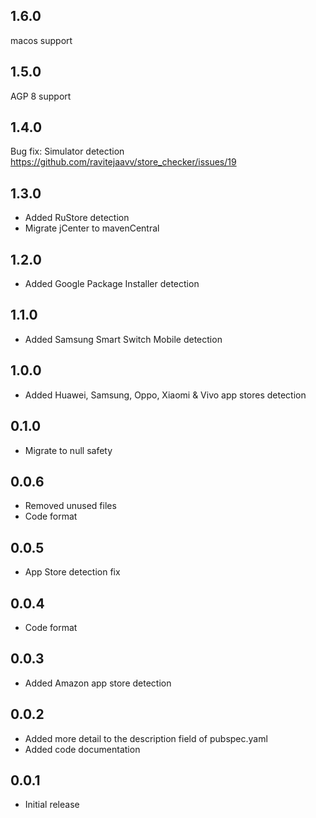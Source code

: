 ## 1.6.0
macos support
## 1.5.0
AGP 8 support
## 1.4.0
Bug fix: Simulator detection
https://github.com/ravitejaavv/store_checker/issues/19
## 1.3.0
* Added RuStore detection
* Migrate jCenter to mavenCentral
## 1.2.0
* Added Google Package Installer detection
## 1.1.0
* Added Samsung Smart Switch Mobile detection
## 1.0.0
* Added Huawei, Samsung, Oppo, Xiaomi & Vivo app stores detection
## 0.1.0
* Migrate to null safety
## 0.0.6
* Removed unused files
* Code format
## 0.0.5
* App Store detection fix
## 0.0.4
* Code format
## 0.0.3
* Added Amazon app store detection
## 0.0.2
* Added more detail to the description field of pubspec.yaml
* Added code documentation
## 0.0.1
* Initial release